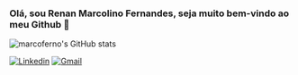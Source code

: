 
### Olá, sou Renan Marcolino Fernandes, seja muito bem-vindo ao meu Github 👋
![marcoferno's GitHub stats](https://github-readme-stats.vercel.app/api?username=marcoferno&showicons=true&theme=transparent)

[![Linkedin](https://img.shields.io/badge/LinkedIn-0077B5?style=for-the-badge&logo=linkedin&logoColor=white)](https://www.linkedin.com/in/marco-ferno/) 
[![Gmail](https://img.shields.io/badge/Gmail-D14836?style=for-the-badge&logo=gmail&logoColor=white)](mailto:fernandes.renan3001@gmail.com) 

